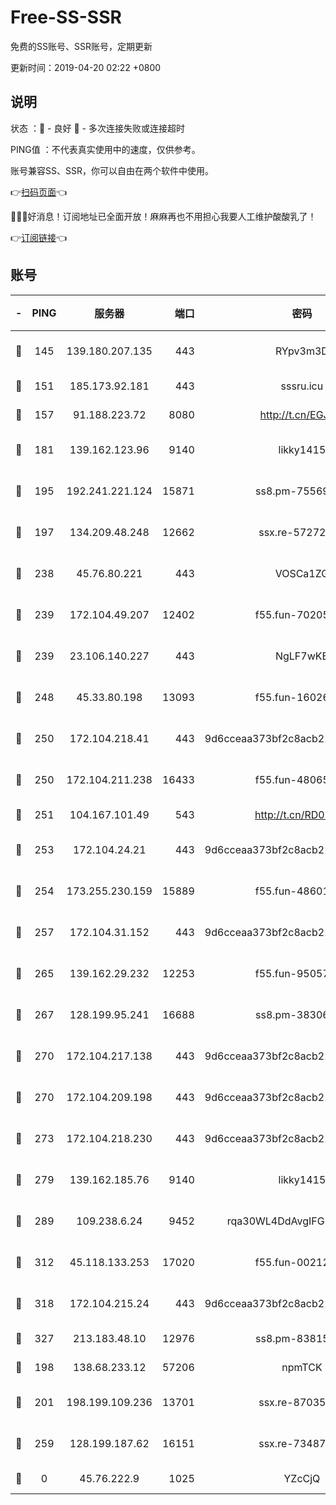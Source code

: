 # Free-SS-SSR

免费的SS账号、SSR账号，定期更新

更新时间：2019-04-20 02:22 +0800

## 说明

状态     ：🙂 - 良好 🙁 - 多次连接失败或连接超时

PING值   ：不代表真实使用中的速度，仅供参考。

账号兼容SS、SSR，你可以自由在两个软件中使用。

👉[扫码页面](https://liesauer.github.io/Free-SS-SSR/)👈

🎉🎉🎉好消息！订阅地址已全面开放！麻麻再也不用担心我要人工维护酸酸乳了！

👉[订阅链接](https://www.liesauer.net/yogurt/subscribe?ACCESS_TOKEN=DAYxR3mMaZAsaqUb)👈

## 账号

|-|PING|服务器|端口|密码|加密方式|区域|
|:----:|:----:|:-----:|-----:|:----:|:----:|:----:|
|🙂|145|139.180.207.135|443|RYpv3m3D|aes-256-cfb|JP|
|🙂|151|185.173.92.181|443|sssru.icu|rc4-md5|RU|
|🙂|157|91.188.223.72|8080|http://t.cn/EGJIyrl|rc4-md5|RU|
|🙂|181|139.162.123.96|9140|likky1415|aes-256-cfb|JP|
|🙂|195|192.241.221.124|15871|ss8.pm-75569900|aes-256-cfb|US|
|🙂|197|134.209.48.248|12662|ssx.re-57272056|aes-256-cfb|US|
|🙂|238|45.76.80.221|443|VOSCa1ZG|aes-256-cfb|DE|
|🙂|239|172.104.49.207|12402|f55.fun-70205364|aes-256-cfb|SG|
|🙂|239|23.106.140.227|443|NgLF7wKB|aes-256-cfb|US|
|🙂|248|45.33.80.198|13093|f55.fun-16026235|aes-256-cfb|US|
|🙂|250|172.104.218.41|443|9d6cceaa373bf2c8acb22e60b6a58be6|aes-256-cfb|US|
|🙂|250|172.104.211.238|16433|f55.fun-48065491|aes-256-cfb|US|
|🙂|251|104.167.101.49|543|http://t.cn/RD0D7sx|rc4-md5|CA|
|🙂|253|172.104.24.21|443|9d6cceaa373bf2c8acb22e60b6a58be6|aes-256-cfb|US|
|🙂|254|173.255.230.159|15889|f55.fun-48601779|aes-256-cfb|US|
|🙂|257|172.104.31.152|443|9d6cceaa373bf2c8acb22e60b6a58be6|aes-256-cfb|US|
|🙂|265|139.162.29.232|12253|f55.fun-95057104|aes-256-cfb|SG|
|🙂|267|128.199.95.241|16688|ss8.pm-38306838|aes-256-cfb|SG|
|🙂|270|172.104.217.138|443|9d6cceaa373bf2c8acb22e60b6a58be6|aes-256-cfb|US|
|🙂|270|172.104.209.198|443|9d6cceaa373bf2c8acb22e60b6a58be6|aes-256-cfb|US|
|🙂|273|172.104.218.230|443|9d6cceaa373bf2c8acb22e60b6a58be6|aes-256-cfb|US|
|🙂|279|139.162.185.76|9140|likky1415|aes-256-cfb|DE|
|🙂|289|109.238.6.24|9452|rqa30WL4DdAvgIFG6Fs3znzTa|aes-256-cfb|FR|
|🙂|312|45.118.133.253|17020|f55.fun-00212644|aes-256-cfb|SG|
|🙂|318|172.104.215.24|443|9d6cceaa373bf2c8acb22e60b6a58be6|aes-256-cfb|US|
|🙂|327|213.183.48.10|12976|ss8.pm-83815121|rc4-md5|RU|
|🙂|198|138.68.233.12|57206|npmTCK|rc4-md5|US|
|🙂|201|198.199.109.236|13701|ssx.re-87035242|aes-256-cfb|US|
|🙂|259|128.199.187.62|16151|ssx.re-73487439|aes-256-cfb|SG|
|🙁|0|45.76.222.9|1025|YZcCjQ|rc4-md5|JP|
